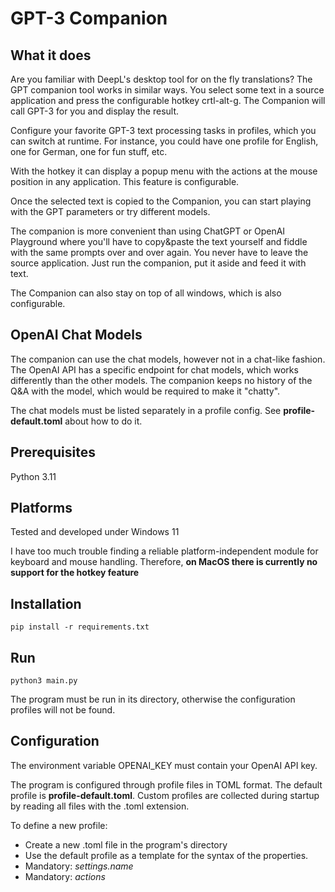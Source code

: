# GPT-3 Companion

## What it does

Are you familiar with DeepL's desktop tool for on the fly translations?
The GPT companion tool works in similar ways. You select some text in a source
application and press the configurable hotkey crtl-alt-g. The Companion will
call GPT-3 for you and display the result.

Configure your favorite GPT-3 text processing tasks in profiles, which you can
switch at runtime. For instance, you could have one profile for English,
one for German, one for fun stuff, etc.

With the hotkey it can display a popup menu with the actions at the
mouse position in any application. This feature is configurable.

Once the selected text is copied to the Companion, you can start playing with the GPT parameters
or try different models.

The companion is more convenient than using ChatGPT or OpenAI Playground
where you'll have to copy&paste the text yourself and fiddle with the
same prompts over and over again. You never have to leave the source application.
Just run the companion, put it aside and feed it with text.

The Companion can also stay on top of all windows, which is also configurable.

## OpenAI Chat Models

The companion can use the chat models, however not in a chat-like fashion. The OpenAI API
has a specific endpoint for chat models, which works differently than the other models.
The companion keeps no history of the Q&A with the model, which would be required to make it "chatty".

The chat models must be listed separately in a profile config. See __profile-default.toml__ about how to do it.

## Prerequisites

Python 3.11

## Platforms

Tested and developed under Windows 11

I have too much trouble finding a reliable platform-independent module for keyboard and mouse handling. Therefore, __on MacOS
there is currently no support for the hotkey feature__

## Installation

`pip install -r requirements.txt`

## Run

`python3 main.py`

The program must be run in its directory, otherwise the configuration profiles will not be found.

## Configuration

The environment variable OPENAI_KEY must contain your OpenAI API key.

The program is configured through profile files in TOML format. The default profile is **profile-default.toml**.
Custom profiles are collected during startup by reading all files with the .toml extension.

To define a new profile:

* Create a new .toml file in the program's directory
* Use the default profile as a template for the syntax of the properties.
* Mandatory: *settings.name*
* Mandatory: *actions*
